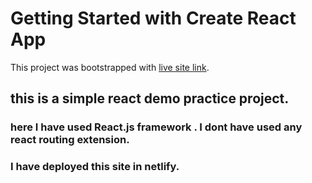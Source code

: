 # Getting Started with Create React App

This project was bootstrapped with [live site link](https://awesome-easley-7939e7.netlify.app/).

## this is a simple react demo practice project.

### here I have used React.js framework . I dont have used any react routing extension.

### I have deployed this site in netlify.

 
